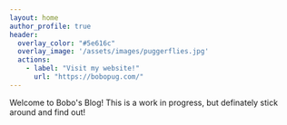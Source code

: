 ```yaml
---
layout: home
author_profile: true
header:
  overlay_color: "#5e616c"
  overlay_image: '/assets/images/puggerflies.jpg'
  actions:
    - label: "Visit my website!"
      url: "https://bobopug.com/"
---
```


Welcome to Bobo's Blog! This is a work in progress, but definately stick around and find out!

